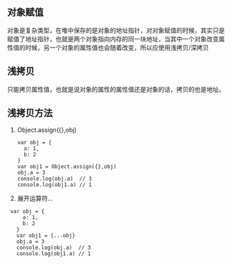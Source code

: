  ## 对象赋值

 对象是复杂类型，在堆中保存的是对象的地址指针，对对象赋值的时候，其实只是赋值了地址指针，也就是两个对象指向内存的同一块地址，当其中一个对象改变属性值的时候，另一个对象的属性值也会随着改变，所以应使用浅拷贝/深拷贝

 ## 浅拷贝

 只能拷贝属性值，也就是说对象的属性的属性值还是对象的话，拷贝的也是地址。

 ## 浅拷贝方法

1. Object.assign({},obj)
   ```
   var obj = {
     a: 1,
     b: 2
   }
   var obj1 = Object.assign({},obj)
   obj.a = 3
   console.log(obj.a)  // 3
   console.log(obj1.a) // 1
   ```
2. 展开运算符...
```
 var obj = {
     a: 1,
     b: 2
   }
   var obj1 = {...obj}
   obj.a = 3
   console.log(obj.a)  // 3
   console.log(obj1.a) // 1
```